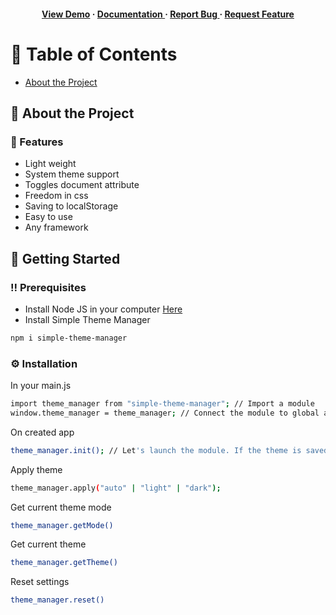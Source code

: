 <div align='center'>

<h4> <a href=https://paintedfriend.github.io/Simple-Theme-Manager/>View Demo</a> <span> · </span> <a href="https://github.com/Paintedfriend/Simple-Theme-Manager/blob/master/README.md"> Documentation </a> <span> · </span> <a href="https://github.com/Paintedfriend/Simple-Theme-Manager/issues"> Report Bug </a> <span> · </span> <a href="https://github.com/Paintedfriend/Simple-Theme-Manager/issues"> Request Feature </a> </h4>


</div>

# :notebook_with_decorative_cover: Table of Contents

- [About the Project](#star2-about-the-project)


## :star2: About the Project

### :dart: Features
- Light weight
- System theme support
- Toggles document attribute
- Freedom in css
- Saving to localStorage
- Easy to use
- Any framework

## :toolbox: Getting Started

### :bangbang: Prerequisites

- Install Node JS in your computer <a href="https://nodejs.org/en/">Here</a>
- Install Simple Theme Manager 
```bash
npm i simple-theme-manager
```

### :gear: Installation
In your main.js
```bash
import theme_manager from "simple-theme-manager"; // Import a module
window.theme_manager = theme_manager; // Connect the module to global access
```
On created app
```bash
theme_manager.init(); // Let's launch the module. If the theme is saved, it is applied. Otherwise, run in auto mode
```
Apply theme
```bash
theme_manager.apply("auto" | "light" | "dark");
```
Get current theme mode
```bash
theme_manager.getMode()
```
Get current theme
```bash
theme_manager.getTheme()
```
Reset settings
```bash
theme_manager.reset()
```
